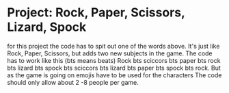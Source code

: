 # Project: Rock, Paper, Scissors, Lizard, Spock

 for this project the code has to spit out one of the words above. 
 It's just like Rock, Paper, Scissors, but adds two new subjects in the game. 
 The code has to work like this
 (bts means beats)
 Rock bts sciccors bts paper bts rock bts lizard bts spock bts sciccors bts lizard bts paper bts spock bts rock.
 But as the game is going on emojis have to be used for the characters
 The code should only allow about 2 -8 people per game. 
